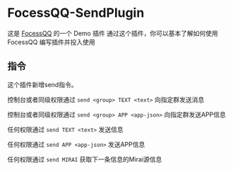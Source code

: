 # FocessQQ-SendPlugin 

这是 [FocessQQ](https://github.com/MIdCoard/MiraiQQ) 的一个 Demo 插件
通过这个插件，你可以基本了解如何使用 FocessQQ 编写插件并投入使用

## 指令
这个插件新增send指令。

控制台或者同级权限通过 ```send <group> TEXT <text>``` 向指定群发送消息

控制台或者同级权限通过 ```send <group> APP <app-json>``` 向指定群发送APP信息

任何权限通过 ```send TEXT <text>``` 发送信息

任何权限通过 ```send APP <app-json>``` 发送APP信息

任何权限通过 ```send MIRAI``` 获取下一条信息的Mirai源信息